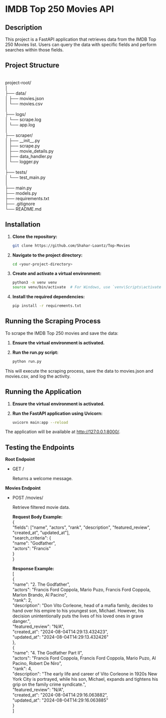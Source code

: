# IMDB Top 250 Movies API

## Description

This project is a FastAPI application that retrieves data from the IMDB Top 250 Movies list. Users can query the data with specific fields and perform searches within those fields.

## Project Structure
<br />
project-root/<br />
│<br />
├── data/<br />
│   ├── movies.json<br />
│   └── movies.csv<br />
│<br />
├── logs/<br />
│   └── scrape.log<br />
│   └── app.log<br />
│<br />
├── scraper/<br />
│   ├── __init__.py<br />
│   ├── scrape.py<br />
│   ├── movie_details.py<br />
│   ├── data_handler.py<br />
│   └── logger.py<br />
│<br />
├── tests/<br />
│   └── test_main.py<br />
│<br />
├── main.py<br />
├── models.py<br />
├── requirements.txt<br />
├── .gitignore<br />
└── README.md<br />

## Installation

1. **Clone the repository:**
   ```bash
   git clone https://github.com/Shahar-Loantz/Top-Movies
2. **Navigate to the project directory:**
   ```bash
   cd <your-project-directory>
3. **Create and activate a virtual environment:**
   ```bash
   python3 -m venv venv
   source venv/bin/activate  # For Windows, use `venv\Scripts\activate`
4. **Install the required dependencies:**
   ```bash
   pip install -r requirements.txt

## Running the Scraping Process

To scrape the IMDB Top 250 movies and save the data:

1. **Ensure the virtual environment is activated.**

2. **Run the run.py script:**
   ```bash
   python run.py
This will execute the scraping process, save the data to movies.json and movies.csv, and log the activity.



## Running the Application

1. **Ensure the virtual environment is activated.**

2. **Run the FastAPI application using Uvicorn:**
   ```bash
   uvicorn main:app --reload

The application will be available at http://127.0.0.1:8000/.

## Testing the Endpoints
**Root Endpoint**
- GET /

  Returns a welcome message.

**Movies Endpoint**
- POST /movies/

  Retrieve filtered movie data.

  **Request Body Example:**<br />
  {<br />
  "fields": ["name", "actors", "rank", "description", "featured_review", "created_at", "updated_at"],<br />
  "search_criteria": {<br />
    "name": "Godfather",<br />
    "actors": "Francis"<br />
  }<br />
}<br />

  **Response Example:**<br />
[<br />
    {<br />
        "name": "2. The Godfather",<br />
        "actors": "Francis Ford Coppola, Mario Puzo, Francis Ford Coppola, Marlon Brando, Al Pacino",<br />
        "rank": 2,<br />
        "description": "Don Vito Corleone, head of a mafia family, decides to hand over his empire to his youngest son, Michael. However, his decision unintentionally puts the lives of his loved ones in grave danger.",<br />
        "featured_review": "N/A",<br />
        "created_at": "2024-08-04T14:29:13.432423",<br />
        "updated_at": "2024-08-04T14:29:13.432426"<br />
    },<br />
    {<br />
        "name": "4. The Godfather Part II",<br />
        "actors": "Francis Ford Coppola, Francis Ford Coppola, Mario Puzo, Al Pacino, Robert De Niro",<br />
        "rank": 4,<br />
        "description": "The early life and career of Vito Corleone in 1920s New York City is portrayed, while his son, Michael, expands and tightens his grip on the family crime syndicate.",<br />
        "featured_review": "N/A",<br />
        "created_at": "2024-08-04T14:29:16.063882",<br />
        "updated_at": "2024-08-04T14:29:16.063885"<br />
    }<br />
]<br />









  

